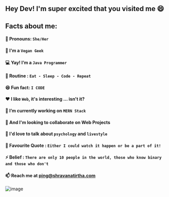 
## Hey Dev! I'm super excited that you visited me 😄

## Facts about me:
#### 👧 Pronouns: `She/Her`
#### 🍚 I'm a `Vegan Geek`
#### 💻 Yay! I’m a `Java Programmer`
#### 🔄 Routine : `Eat - Sleep - Code - Repeat`
#### 😆 Fun fact: `I CODE`
#### ❤️ I like `Web`, it's interesting ... isn't it?
#### 📜 I’m currently working on `MERN Stack`
#### 👯 And I'm looking to collaborate on Web Projects
#### 💬 I'd love to talk about `psychology` and `livestyle`
#### 📝 Favourite Quote : `Either I could watch it happen or be a part of it!`
#### ⚡ Belief : `There are only 10 people in the world, those who know binary and those who don't`
#### 📫 Reach me at ping@shravanatirtha.com 
![image](https://user-images.githubusercontent.com/34398606/117037603-4bf97680-ad24-11eb-87f8-ce9f0d2fa0cf.png)

